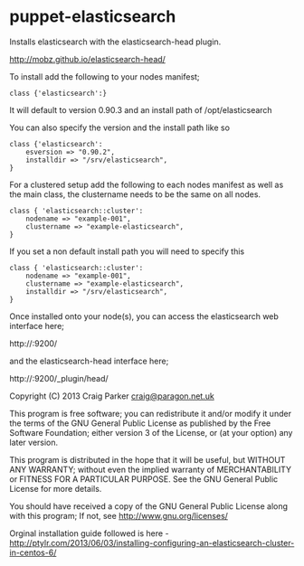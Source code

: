 puppet-elasticsearch
====================

Installs elasticsearch with the elasticsearch-head plugin.

http://mobz.github.io/elasticsearch-head/

To install add the following to your nodes manifest;

    class {'elasticsearch':}

It will default to version 0.90.3 and an install path of /opt/elasticsearch

You can also specify the version and the install path like so

    class {'elasticsearch':
        esversion => "0.90.2",
        installdir => "/srv/elasticsearch",
    }

For a clustered setup add the following to each nodes manifest as well as the main class, the clustername needs to be the same on all nodes.

    class { 'elasticsearch::cluster': 
        nodename => "example-001",
        clustername => "example-elasticsearch",
    }

If you set a non default install path you will need to specify this

    class { 'elasticsearch::cluster': 
        nodename => "example-001",
        clustername => "example-elasticsearch",
        installdir => "/srv/elasticsearch",
    }


Once installed onto your node(s), you can access the elasticsearch web interface here;

http://<your server>:9200/

and the elasticsearch-head interface here;

http://<your server>:9200/_plugin/head/

Copyright (C) 2013 Craig Parker craig@paragon.net.uk

This program is free software; you can redistribute it and/or modify it under the terms of the GNU General Public License as published by the Free Software Foundation; either version 3 of the License, or (at your option) any later version.

This program is distributed in the hope that it will be useful, but WITHOUT ANY WARRANTY; without even the implied warranty of MERCHANTABILITY or FITNESS FOR A PARTICULAR PURPOSE. See the GNU General Public License for more details.

You should have received a copy of the GNU General Public License along with this program; If not, see http://www.gnu.org/licenses/

Orginal installation guide followed is here - http://ptylr.com/2013/06/03/installing-configuring-an-elasticsearch-cluster-in-centos-6/


